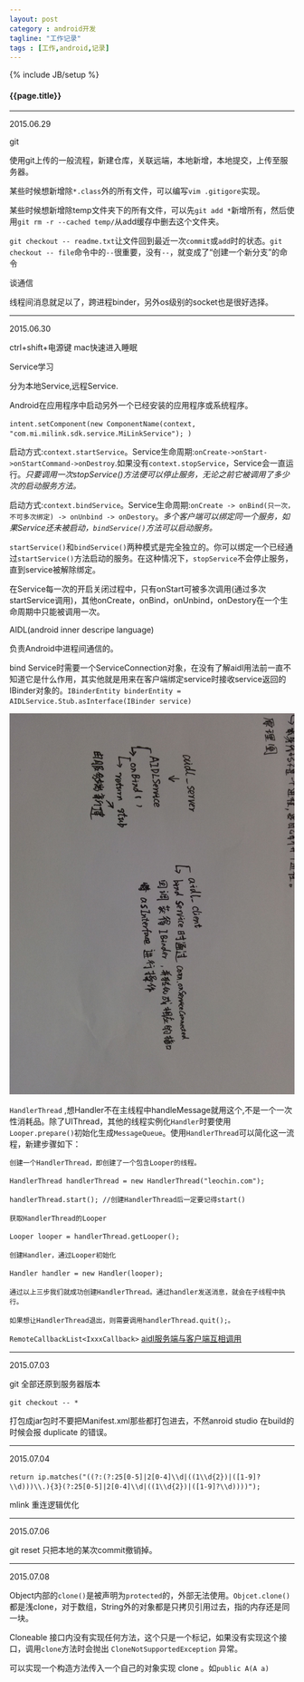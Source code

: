 ```yaml
---
layout: post
category : android开发
tagline: "工作记录"
tags : [工作,android,记录]
---
```

{% include JB/setup %}

<h4>{{page.title}}</h4>

---

2015.06.29

git

使用git上传的一般流程，新建仓库，关联远端，本地新增，本地提交，上传至服务器。

某些时候想新增除`*.class`外的所有文件，可以编写`vim .gitigore`实现。

某些时候想新增除temp文件夹下的所有文件，可以先`git add *`新增所有，然后使用`git rm -r --cached temp/`从add缓存中删去这个文件夹。

`git checkout -- readme.txt`让文件回到最近一次`commit`或`add`时的状态。`git checkout -- file`命令中的`--`很重要，没有`--`，就变成了“创建一个新分支”的命令

谈通信

线程间消息就足以了，跨进程binder，另外os级别的socket也是很好选择。

----

2015.06.30

ctrl+shift+电源键 mac快速进入睡眠

Service学习

分为本地Service,远程Service.

Android在应用程序中启动另外一个已经安装的应用程序或系统程序。

`intent.setComponent(new ComponentName(context, "com.mi.milink.sdk.service.MiLinkService"); )`

启动方式:`context.startService`。Service生命周期:`onCreate->onStart->onStartCommand->onDestroy`.如果没有`context.stopService`，Service会一直运行。*只要调用一次stopService()方法便可以停止服务，无论之前它被调用了多少次的启动服务方法。*

启动方式:`context.bindService`。Service生命周期:`onCreate -> onBind(只一次，不可多次绑定) -> onUnbind -> onDestory`。*多个客户端可以绑定同一个服务，如果Service还未被启动，`bindService()`方法可以启动服务。*

`startService()`和`bindService()`两种模式是完全独立的。你可以绑定一个已经通过`startService()`方法启动的服务。在这种情况下，`stopService`不会停止服务，直到service被解除绑定。 

在Service每一次的开启关闭过程中，只有onStart可被多次调用(通过多次startService调用)，其他onCreate，onBind，onUnbind，onDestory在一个生命周期中只能被调用一次。


AIDL(android inner descripe language)

负责Android中进程间通信的。

bind Service时需要一个ServiceConnection对象，在没有了解aidl用法前一直不知道它是什么作用，其实他就是用来在客户端绑定service时接收service返回的IBinder对象的。`IBinderEntity binderEntity = AIDLService.Stub.asInterface(IBinder service)`

![android使用aidl通信流程图](/img/android使用aidl通信流程图.jpg)

`HandlerThread` ,想Handler不在主线程中handleMessage就用这个,不是一个一次性消耗品。除了UIThread，其他的线程实例化`Handler`时要使用`Looper.prepare()`初始化生成`MessageQueue`。使用`HandlerThread`可以简化这一流程，新建步骤如下：


    创建一个HandlerThread，即创建了一个包含Looper的线程。
    
    HandlerThread handlerThread = new HandlerThread("leochin.com");
    
    handlerThread.start(); //创建HandlerThread后一定要记得start()
    
    获取HandlerThread的Looper
    
    Looper looper = handlerThread.getLooper();
    
    创建Handler，通过Looper初始化
    
    Handler handler = new Handler(looper);
    
    通过以上三步我们就成功创建HandlerThread。通过handler发送消息，就会在子线程中执行。
    
    如果想让HandlerThread退出，则需要调用handlerThread.quit();。

`RemoteCallbackList<IxxxCallback>` [aidl服务端与客户端互相调用](http://www.cnblogs.com/keis/archive/2011/05/13/2045673.html)

---

2015.07.03

git 全部还原到服务器版本

`git checkout -- *`

打包成jar包时不要把Manifest.xml那些都打包进去，不然anroid studio 在build的时候会报 duplicate 的错误。

---

2015.07.04

`return ip.matches("((?:(?:25[0-5]|2[0-4]\\d|((1\\d{2})|([1-9]?\\d)))\\.){3}(?:25[0-5]|2[0-4]\\d|((1\\d{2})|([1-9]?\\d))))");`

mlink 重连逻辑优化

---

2015.07.06

git reset 只把本地的某次commit撤销掉。

---

2015.07.08

Object内部的`clone()`是被声明为`protected`的，外部无法使用。`Objcet.clone()`都是浅clone，对于数组，String外的对象都是只拷贝引用过去，指的内存还是同一块。

Cloneable 接口内没有实现任何方法，这个只是一个标记，如果没有实现这个接口，调用`clone`方法时会抛出 `CloneNotSupportedException` 异常。

可以实现一个构造方法传入一个自己的对象实现 clone 。如`public A(A a)`







